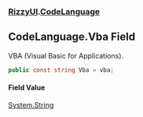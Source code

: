 ### [RizzyUI](RizzyUI 'RizzyUI').[CodeLanguage](RizzyUI.CodeLanguage 'RizzyUI.CodeLanguage')

## CodeLanguage.Vba Field

VBA (Visual Basic for Applications).

```csharp
public const string Vba = vba;
```

#### Field Value
[System.String](https://docs.microsoft.com/en-us/dotnet/api/System.String 'System.String')